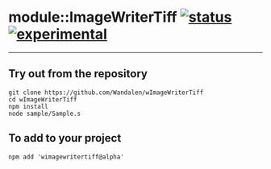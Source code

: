 
# module::ImageWriterTiff  [![status](https://github.com/Wandalen/wImageWriterTiff/workflows/publish/badge.svg)](https://github.com/Wandalen/wImageWriterTiff/actions?query=workflow%3Apublish) [![experimental](https://img.shields.io/badge/stability-experimental-orange.svg)](https://github.com/emersion/stability-badges#experimental)

___

## Try out from the repository
```
git clone https://github.com/Wandalen/wImageWriterTiff
cd wImageWriterTiff
npm install
node sample/Sample.s
```

## To add to your project
```
npm add 'wimagewritertiff@alpha'
```




